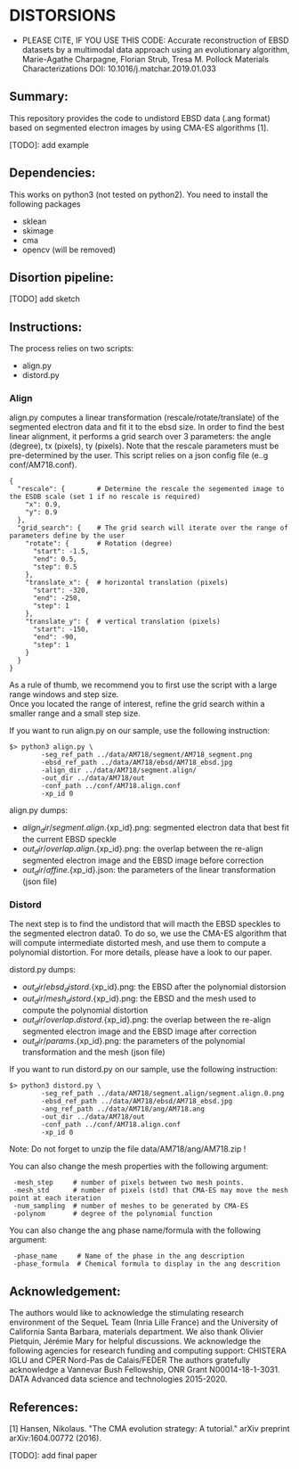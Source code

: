 # DISTORSIONS

* PLEASE CITE, IF YOU USE THIS CODE: 
Accurate reconstruction of EBSD datasets by a multimodal data approach using an evolutionary algorithm,
Marie-Agathe Charpagne, Florian Strub, Tresa M. Pollock
Materials Characterizations
DOI: 10.1016/j.matchar.2019.01.033

## Summary:

This repository provides the code to undistord EBSD data (.ang format) based on segmented electron images by using CMA-ES algorithms [1].

[TODO]: add example

## Dependencies:
This works on python3 (not tested on python2). You need to install the following packages
 - sklean
 - skimage
 - cma
 - opencv (will be removed)

## Disortion pipeline:
[TODO] add sketch
 
## Instructions:

The process relies on two scripts:
 - align.py 
 - distord.py
 
### Align 
 
align.py computes a linear transformation (rescale/rotate/translate) of the segmented electron data and fit it to the ebsd size.
In order to find the best linear alignment, it performs a grid search over 3 parameters: the angle (degree), tx (pixels), ty (pixels).
Note that the rescale parameters must be pre-determined by the user.
This script relies on a json config file (e..g conf/AM718.conf).

```
{
  "rescale": {        # Determine the rescale the segemented image to the ESDB scale (set 1 if no rescale is required)
    "x": 0.9,
    "y": 0.9
  },
  "grid_search": {    # The grid search will iterate over the range of parameters define by the user
    "rotate": {       # Rotation (degree)
      "start": -1.5,  
      "end": 0.5,
      "step": 0.5
    },
    "translate_x": {  # horizontal translation (pixels)
      "start": -320,
      "end": -250,
      "step": 1
    },
    "translate_y": {  # vertical translation (pixels)
      "start": -150,
      "end": -90,
      "step": 1
    }
  }
}
```

As a rule of thumb, we recommend you to first use the script with a large range windows and step size.  
Once you located the range of interest, refine the grid search within a smaller range and a small step size.

If you want to run align.py on our sample, use the following instruction:
```
$> python3 align.py \
        -seg_ref_path ../data/AM718/segment/AM718_segment.png
        -ebsd_ref_path ../data/AM718/ebsd/AM718_ebsd.jpg
        -align_dir ../data/AM718/segment.align/
        -out_dir ../data/AM718/out
        -conf_path ../conf/AM718.align.conf
        -xp_id 0
```

align.py dumps:
 - ${align_dir}/segment.align.${xp_id}.png: segmented electron data that best fit the current EBSD speckle
 - ${out_dir}/overlap.align.${xp_id}.png: the overlap between the re-align segmented electron image and the EBSD image before correction
 - ${out_dir}/affine.${xp_id}.json: the parameters of the linear transformation (json file)

### Distord
The next step is to find the undistord that will macth the EBSD speckles to the segmented electron data0.
To do so, we use the CMA-ES algorithm that will compute intermediate distorted mesh, and use them to compute a polynomial distortion.
For more details, please have a look to our paper.

distord.py dumps:
 - ${out_dir}/ebsd_distord.${xp_id}.png: the EBSD after the polynomial distorsion
 - ${out_dir}/mesh_distord.${xp_id}.png: the EBSD and the mesh used to compute the polynomial distortion  
 - ${out_dir}/overlap.distord.${xp_id}.png: the overlap between the re-align segmented electron image and the EBSD image after correction
 - ${out_dir}/params.${xp_id}.png: the parameters of the polynomial transformation and the mesh (json file)

     
If you want to run distord.py on our sample, use the following instruction:

```
$> python3 distord.py \
        -seg_ref_path ../data/AM718/segment.align/segment.align.0.png
        -ebsd_ref_path ../data/AM718/ebsd/AM718_ebsd.jpg
        -ang_ref_path ../data/AM718/ang/AM718.ang
        -out_dir ../data/AM718/out
        -conf_path ../conf/AM718.align.conf
        -xp_id 0
```
Note: Do not forget to unzip the file data/AM718/ang/AM718.zip !

You can also change the mesh properties with the following argument:
```
 -mesh_step     # number of pixels between two mesh points. 
 -mesh_std      # number of pixels (std) that CMA-ES may move the mesh point at each iteration
 -num_sampling  # number of meshes to be generated by CMA-ES
 -polynom       # degree of the polynomial function 
```
   
You can also change the ang phase name/formula with the following argument:
```
 -phase_name     # Name of the phase in the ang description
 -phase_formula  # Chemical formula to display in the ang descrition

```
   

## Acknowledgement:
The authors would like to acknowledge the stimulating research environment of the SequeL Team (Inria Lille France) and the University of California Santa Barbara, materials department.
We also thank Olivier Pietquin, Jérémie Mary for helpful discussions. 
We acknowledge the following agencies for research funding and computing support: CHISTERA IGLU and CPER Nord-Pas de Calais/FEDER
The authors gratefully acknowledge a Vannevar Bush Fellowship, ONR Grant N00014-18-1-3031.
DATA Advanced data science and technologies 2015-2020.

## References:

[1] Hansen, Nikolaus. "The CMA evolution strategy: A tutorial." arXiv preprint arXiv:1604.00772 (2016).

[TODO]: add final paper

 
 
  
